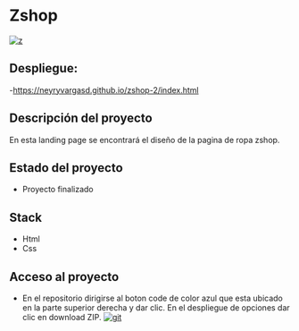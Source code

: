 # Zshop
[![z](https://i.ibb.co/n6dv3Bn/Captura-de-pantalla-2023-09-14-235334.png "z")](https://ibb.co/0m4SBKF "z")


## Despliegue:

-https://neyryvargasd.github.io/zshop-2/index.html

## Descripción del proyecto

En esta landing page se encontrará el diseño de la pagina de ropa zshop.

## Estado del proyecto

- Proyecto finalizado
 
## Stack

 - Html
 - Css



## Acceso al proyecto

- En el repositorio dirigirse al boton code de color azul que esta ubicado en la parte superior derecha y dar clic. En el despliegue de opciones dar clic en download ZIP. 
[![git](https://i.ibb.co/ch4djjL/Captura-de-pantalla-2023-09-14-225756.png "git")](https://ibb.co/b5cnkkJ "git")



